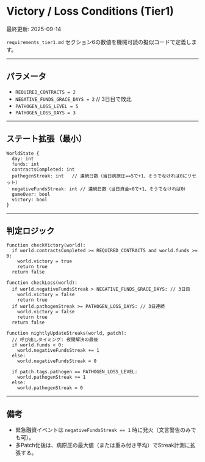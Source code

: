 # Victory / Loss Conditions (Tier1)

最終更新: 2025-09-14

`requirements_tier1.md` セクション6の数値を機械可読の擬似コードで定義します。

---

## パラメータ

- `REQUIRED_CONTRACTS = 2`
- `NEGATIVE_FUNDS_GRACE_DAYS = 2`  // 3日目で敗北
- `PATHOGEN_LOSS_LEVEL = 5`
- `PATHOGEN_LOSS_DAYS = 3`

---

## ステート拡張（最小）

```pseudocode
WorldState {
  day: int
  funds: int
  contractsCompleted: int
  pathogenStreak: int   // 連続日数（当日病原圧==5で+1、そうでなければ0にリセット）
  negativeFundsStreak: int // 連続日数（当日資金<0で+1、そうでなければ0）
  gameOver: bool
  victory: bool
}
```

---

## 判定ロジック

```pseudocode
function checkVictory(world):
  if world.contractsCompleted >= REQUIRED_CONTRACTS and world.funds >= 0:
    world.victory = true
    return true
  return false

function checkLoss(world):
  if world.negativeFundsStreak > NEGATIVE_FUNDS_GRACE_DAYS: // 3日目
    world.victory = false
    return true
  if world.pathogenStreak >= PATHOGEN_LOSS_DAYS: // 3日連続
    world.victory = false
    return true
  return false

function nightlyUpdateStreaks(world, patch):
  // 呼び出しタイミング: 夜間解決の最後
  if world.funds < 0:
    world.negativeFundsStreak += 1
  else:
    world.negativeFundsStreak = 0

  if patch.tags.pathogen == PATHOGEN_LOSS_LEVEL:
    world.pathogenStreak += 1
  else:
    world.pathogenStreak = 0
```

---

## 備考

- 緊急融資イベントは `negativeFundsStreak == 1` 時に発火（文言警告のみでも可）。
- 多Patch化後は、病原圧の最大値（または重み付き平均）でStreak計測に拡張する。

